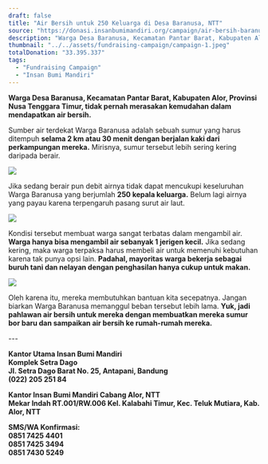 ```yaml
---
draft: false
title: "Air Bersih untuk 250 Keluarga di Desa Baranusa, NTT"
source: "https://donasi.insanbumimandiri.org/campaign/air-bersih-baranusa"
description: "Warga Desa Baranusa, Kecamatan Pantar Barat, Kabupaten Alor, Provinsi Nusa Tenggara Timur, tidak pernah merasakan kemudahan dalam mendapatkan air bersih."
thumbnail: "../../assets/fundraising-campaign/campaign-1.jpeg"
totalDonation: "33.395.337"
tags:
  - "Fundraising Campaign"
  - "Insan Bumi Mandiri"
---
```


**Warga Desa Baranusa, Kecamatan Pantar Barat, Kabupaten Alor, Provinsi Nusa Tenggara Timur, tidak pernah merasakan kemudahan dalam mendapatkan air bersih.**

Sumber air terdekat Warga Baranusa adalah sebuah sumur yang harus ditempuh **selama 2 km atau 30 menit dengan berjalan kaki dari perkampungan mereka.** Mirisnya, sumur tersebut lebih sering kering daripada berair.

![](https://5p4c3.sgp1.cdn.digitaloceanspaces.com/insanbumimandiri/public/campaign/6YqSlxRdHUVD.jpeg)

Jika sedang berair pun debit airnya tidak dapat mencukupi keseluruhan Warga Baranusa yang berjumlah **250 kepala keluarga.** Belum lagi airnya yang payau karena terpengaruh pasang surut air laut.

![](https://5p4c3.sgp1.cdn.digitaloceanspaces.com/insanbumimandiri/public/campaign/ptpg9JhIYwNz.jpeg)

Kondisi tersebut membuat warga sangat terbatas dalam mengambil air. **Warga hanya bisa mengambil air sebanyak 1 jerigen kecil.** Jika sedang kering, maka warga terpaksa harus membeli air untuk memenuhi kebutuhan karena tak punya opsi lain. **Padahal, mayoritas warga bekerja sebagai buruh tani dan nelayan dengan penghasilan hanya cukup untuk makan.**

![](https://5p4c3.sgp1.cdn.digitaloceanspaces.com/insanbumimandiri/public/campaign/yaxTngg0puKa.jpeg)

Oleh karena itu, mereka membutuhkan bantuan kita secepatnya. Jangan biarkan Warga Baranusa memanggul beban tersebut lebih lama. **Yuk, jadi pahlawan air bersih untuk mereka dengan membuatkan mereka sumur bor baru dan sampaikan air bersih ke rumah-rumah mereka.**

\---

**Kantor Utama Insan Bumi Mandiri**  
**Komplek Setra Dago**  
**Jl. Setra Dago Barat No. 25, Antapani, Bandung**  
**(022) 205 251 84**

**Kantor Insan Bumi Mandiri Cabang Alor, NTT**  
**Mekar Indah RT.001/RW.006 Kel. Kalabahi Timur, Kec. Teluk Mutiara, Kab. Alor, NTT**

**SMS/WA Konfirmasi:**  
**0851 7425 4401**  
**0851 7425 3494**  
**0851 7430 5249**
